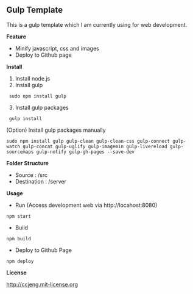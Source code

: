 **Gulp Template**
-----------------
This is a gulp template which I am currently using for web development.

**Feature**
- Minify javascript, css and images
- Deploy to Github page

**Install**
1. Install node.js
2. Install gulp
```
 sudo npm install gulp
```
3. Install gulp packages
```
 gulp install
```

(Option) Install gulp packages manually
```
sudo npm install gulp gulp-clean gulp-clean-css gulp-connect gulp-watch gulp-concat gulp-uglify gulp-imagemin gulp-livereload gulp-sourcemaps gulp-notify gulp-gh-pages --save-dev
```

**Folder Structure**
- Source : /src
- Destination : /server

**Usage**
- Run  (Access development web via http://locahost:8080)
```
npm start
```

- Build
```
npm build
```
- Deploy to Github Page
```
npm deploy
```

**License**

http://ccjeng.mit-license.org
